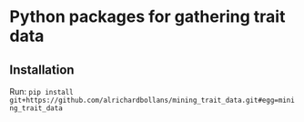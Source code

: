 # Python packages for gathering trait data

## Installation

Run:
`pip install git+https://github.com/alrichardbollans/mining_trait_data.git#egg=mining_trait_data`